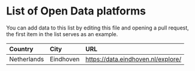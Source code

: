 # List of Open Data platforms

You can add data to this list by editing this file and opening a pull request, the first item in the list serves as an example.

| Country | City | URL |
| :------ | :--- | :-- |
| Netherlands | Eindhoven | https://data.eindhoven.nl/explore/ |